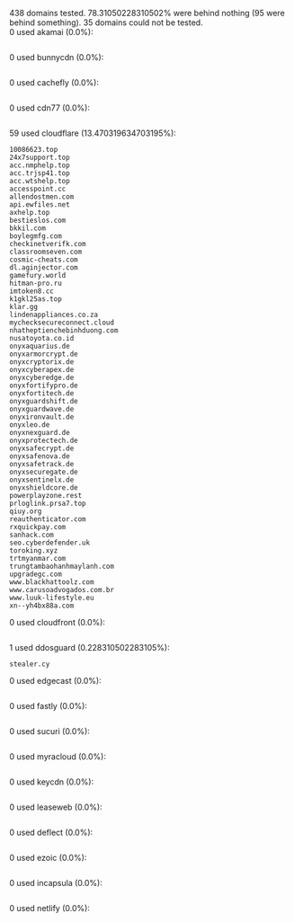 438 domains tested. 78.31050228310502% were behind nothing (95 were behind something). 35 domains could not be tested.<br>
0 used akamai (0.0%):
```

```

0 used bunnycdn (0.0%):
```

```

0 used cachefly (0.0%):
```

```

0 used cdn77 (0.0%):
```

```

59 used cloudflare (13.470319634703195%):
```
10086623.top
24x7support.top
acc.nmphelp.top
acc.trjsp41.top
acc.wtshelp.top
accesspoint.cc
allendostmen.com
api.ewfiles.net
axhelp.top
bestieslos.com
bkkil.com
boylegmfg.com
checkinetverifk.com
classroomseven.com
cosmic-cheats.com
dl.aginjector.com
gamefury.world
hitman-pro.ru
imtoken8.cc
k1gkl25as.top
klar.gg
lindenappliances.co.za
mychecksecureconnect.cloud
nhatheptienchebinhduong.com
nusatoyota.co.id
onyxaquarius.de
onyxarmorcrypt.de
onyxcryptorix.de
onyxcyberapex.de
onyxcyberedge.de
onyxfortifypro.de
onyxfortitech.de
onyxguardshift.de
onyxguardwave.de
onyxironvault.de
onyxleo.de
onyxnexguard.de
onyxprotectech.de
onyxsafecrypt.de
onyxsafenova.de
onyxsafetrack.de
onyxsecuregate.de
onyxsentinelx.de
onyxshieldcore.de
powerplayzone.rest
prloglink.prsa7.top
qiuy.org
reauthenticator.com
rxquickpay.com
sanhack.com
seo.cyberdefender.uk
toroking.xyz
trtmyanmar.com
trungtambaohanhmaylanh.com
upgradegc.com
www.blackhattoolz.com
www.carusoadvogados.com.br
www.luuk-lifestyle.eu
xn--yh4bx88a.com
```

0 used cloudfront (0.0%):
```

```

1 used ddosguard (0.228310502283105%):
```
stealer.cy
```

0 used edgecast (0.0%):
```

```

0 used fastly (0.0%):
```

```

0 used sucuri (0.0%):
```

```

0 used myracloud (0.0%):
```

```

0 used keycdn (0.0%):
```

```

0 used leaseweb (0.0%):
```

```

0 used deflect (0.0%):
```

```

0 used ezoic (0.0%):
```

```

0 used incapsula (0.0%):
```

```

0 used netlify (0.0%):
```

```
